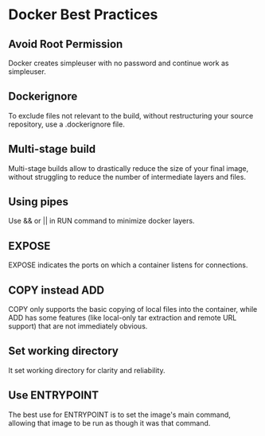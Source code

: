 # Docker Best Practices

## Avoid Root Permission
Docker creates simpleuser with no password and continue work as simpleuser. 

## Dockerignore
To exclude files not relevant to the build, without restructuring your source repository, use a .dockerignore file.

## Multi-stage build
Multi-stage builds allow to drastically reduce the size of your final image, without struggling to reduce the number of intermediate layers and files.

## Using pipes
Use && or || in RUN command to minimize docker layers.

## EXPOSE
EXPOSE indicates the ports on which a container listens for connections. 

## COPY instead ADD
COPY only supports the basic copying of local files into the container, while ADD has some features (like local-only tar extraction and remote URL support) that are not immediately obvious.

## Set working directory
It set working directory for clarity and reliability.

## Use ENTRYPOINT
The best use for ENTRYPOINT is to set the image's main command, allowing that image to be run as though it was that command.
